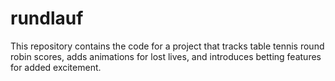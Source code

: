 # rundlauf
This repository contains the code for a project that tracks table tennis round robin scores, adds animations for lost lives, and introduces betting features for added excitement.

